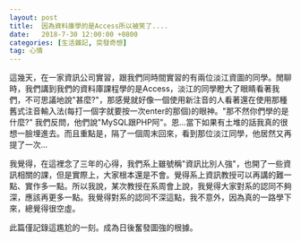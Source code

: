 ```yaml
---
layout: post
title:  因為資料庫學的是Access所以被笑了....
date:   2018-7-30 12:00:00 +0800
categories: [生活雜記, 突發奇想]
tag: 心情
---
```



這幾天，在一家資訊公司實習，跟我們同時間實習的有兩位淡江資圖的同學。閒聊時，我們講到我們的資料庫課程學的是Access，淡江的同學瞪大了眼睛看著我們，不可思議地說"甚麼?"，那感覺就好像一個使用新注音的人看著還在使用那種舊式注音輸入法(每打一個字就要按一次enter的那個)的眼神。"那不然你們學的是什麼?" 我們反問，他們說"MySQL跟PHP阿"。恩...當下如果有土堆的話我真的很想一臉埋進去。而且重點是，隔了一個周末回來，看到那位淡江同學，他居然又再提了一次...

我覺得，在這裡念了三年的心得，我們系上雖號稱"資訊比別人強"，也開了一些資訊相關的課，但是實際上，大家根本還是不會。覺得系上資訊教授可以再講的難一點、實作多一點。所以我說，某次教授在系周會上說，我覺得大家對系的認同不夠深，應該再更多一點。我覺得對系的認同不深這點，我不意外，因為真的一路學下來，總覺得很空虛。

此篇僅記錄這尷尬的一刻。成為日後奮發圖強的根據。